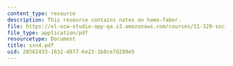 ```yaml
---
content_type: resource
description: This resource contains notes on homo-faber.
file: https://ol-ocw-studio-app-qa.s3.amazonaws.com/courses/11-329-social-theory-and-the-city-fall-2005/285824331632d8776e231b8ce7d289e5_ssn4.pdf
file_type: application/pdf
resourcetype: Document
title: ssn4.pdf
uid: 28582433-1632-d877-6e23-1b8ce7d289e5
---
```


